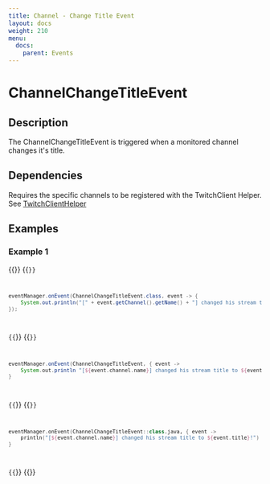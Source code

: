 ```yaml
---
title: Channel - Change Title Event
layout: docs
weight: 210
menu: 
  docs:
    parent: Events
---
```


# ChannelChangeTitleEvent

## Description

The ChannelChangeTitleEvent is triggered when a monitored channel changes it's title.

## Dependencies

Requires the specific channels to be registered with the TwitchClient Helper. See [TwitchClientHelper](../twitch4j/client-helper)

## Examples

### Example 1

{{<codeblocks>}}
{{<code Java>}}
```java
eventManager.onEvent(ChannelChangeTitleEvent.class, event -> {
	System.out.println("[" + event.getChannel().getName() + "] changed his stream title to " + event.getTitle() + "!");
});
```
{{</code>}}
{{<code Groovy>}}
```groovy
eventManager.onEvent(ChannelChangeTitleEvent, { event ->
	System.out.println "[${event.channel.name}] changed his stream title to ${event.title}!"
}
```
{{</code>}}
{{<code Kotlin>}}
```kotlin
eventManager.onEvent(ChannelChangeTitleEvent::class.java, { event ->
	println("[${event.channel.name}] changed his stream title to ${event.title}!")
}
```
{{</code>}}
{{</codeblocks>}}
